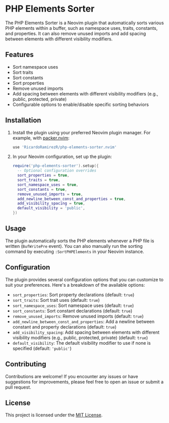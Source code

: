 # PHP Elements Sorter

The PHP Elements Sorter is a Neovim plugin that automatically sorts various PHP 
elements within a buffer, such as namespace uses, traits, constants, and 
properties. It can also remove unused imports and add spacing between 
elements with different visibility modifiers.

## Features

- Sort namespace uses
- Sort traits
- Sort constants
- Sort properties
- Remove unused imports
- Add spacing between elements with different visibility modifiers (e.g., public, protected, private)
- Configurable options to enable/disable specific sorting behaviors

## Installation

1. Install the plugin using your preferred Neovim plugin manager. For example, with [packer.nvim](https://github.com/wbthomason/packer.nvim):

   ```lua
   use 'RicardoRamirezR/php-elements-sorter.nvim'
   ```

2. In your Neovim configuration, set up the plugin:

   ```lua
   require('php-elements-sorter').setup({
     -- Optional configuration overrides
     sort_properties = true,
     sort_traits = true,
     sort_namespace_uses = true,
     sort_constants = true,
     remove_unused_imports = true,
     add_newline_between_const_and_properties = true,
     add_visibility_spacing = true,
     default_visibility = 'public',
   })
   ```

## Usage

The plugin automatically sorts the PHP elements whenever a PHP file is written 
(`BufWritePre` event). You can also manually run the sorting command by executing `:SortPHPElements` in your Neovim instance.

## Configuration

The plugin provides several configuration options that you can customize to suit your preferences. Here's a breakdown of the available options:

- `sort_properties`: Sort property declarations (default: `true`)
- `sort_traits`: Sort trait uses (default: `true`)
- `sort_namespace_uses`: Sort namespace uses (default: `true`)
- `sort_constants`: Sort constant declarations (default: `true`)
- `remove_unused_imports`: Remove unused imports (default: `true`)
- `add_newline_between_const_and_properties`: Add a newline between constant and property declarations (default: `true`)
- `add_visibility_spacing`: Add spacing between elements with different visibility modifiers (e.g., public, protected, private) (default: `true`)
- `default_visibility`: The default visibility modifier to use if none is specified (default: `'public'`)

## Contributing

Contributions are welcome! If you encounter any issues or have suggestions for improvements, please feel free to open an issue or submit a pull request.

## License

This project is licensed under the [MIT License](LICENSE).

